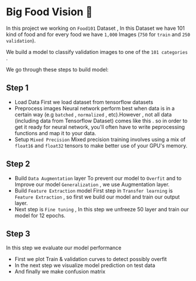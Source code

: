 
# Big Food Vision 🍔
In this project we working on `Food101` Dataset , In this Dataset we have 101 kind of food and for every food we have `1,000` Images (`750` for `train` and `250` `validation`).

We build a model to classify validation images to one of the `101 categories` . 

We go through these steps to build model:

## Step 1 
* Load Data
First we load dataset from tensorflow datasets
* Preprocess images
Neural network perform best when data is in a certain way (e.g `batched` , `normalized` , etc).However , not all data (including data from Tensorflow Dataset) comes like this .
so in order to get it ready for neural network, you'll often have to write peprocessing functions and map it to your data.
* Setup `Mixed Precision`
Mixed precision training involves using a mix of `float16` and `float32` tensors to make better use of your GPU's memory.
## Step 2 
* Build `Data Augmentation` layer
To prevent our model to `Overfit`  and to Improve our model `Generalization` , we use Augmentation layer.
* Build `Feature Extraction` model
First step in `Transfer learning` is `Feature Extraction` , so first we build our model and train our output layer.
* Next step is `Fine tuning` , In this step we unfreeze 50 layer and train our model for 12 epochs.
## Step 3 
In this step we evaluate our model performance
* First we plot Train & validation curves to detect possibly overfit
* In the next step we visualize model prediction on test data
* And finally we make confusion matrix 
